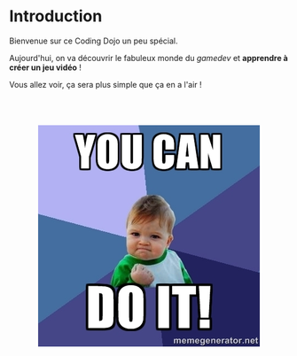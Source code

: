 # Introduction

Bienvenue sur ce Coding Dojo un peu spécial.

Aujourd'hui, on va découvrir le fabuleux monde du *gamedev* et **apprendre à créer un jeu vidéo** !

Vous allez voir, ça sera plus simple que ça en a l'air !

<p style="text-align: center">
  <br />
  <br />
  <br />
  <img src="./assets/you-can-do-it.jpg">
</p>
